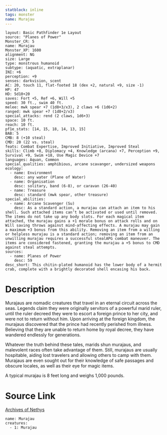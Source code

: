 ```yaml
---
statblock: inline
tags: monster
name: Murajau
---
```

```statblock
layout: Basic Pathfinder 1e Layout
source: "Planes of Power"
Monster_CR: 5
name: Murajau
Monster_XP: 1600
alignment: NG
size: Large
type: monstrous humanoid
subtype: (aquatic, extraplanar)
INI: +6
perception: +9
senses: darkvision, scent
AC: 20, touch 11, flat-footed 18 (dex +2, natural +9, size -1)
HP: 47
HD: 5d10+20
saves: Fort +5, Ref +6, Will +5
speed: 30 ft., swim 40 ft.
melee: mwk spear +7 (1d8+3/x3), 2 claws +6 (1d6+2)
ranged: mwk spear +7 (1d8+2/x3)
special_attacks: rend (2 claws, 1d6+3)
space: 10 ft.
reach: 10 ft.
pf1e_stats: [14, 15, 18, 14, 13, 15]
BAB: 5
CMB: 8 (+10 steal)
CMD: 20 (22 vs. steal)
feats: Combat Expertise, Improved Initiative, Improved Steal
skills: Climb +8, Diplomacy +4, Knowledge (arcana) +7, Perception +9, Survival +9, Swim +18, Use Magic Device +7
languages: Aquan, Common
special_qualities: amphibious, arcane scavanger, undersized weapons
ecology:
  - name: Environment
    desc: any water (Plane of Water)
  - name: Organisation
    desc: solitary, band (6-8), or caravan (26-40)
  - name: Treasure
    desc: standard (mwk spear, other treasure)
special_abilities:
  - name: Arcane Scavenger (Su)
    desc: As a standard action, a murajau can attach an item to his shell. Such attached items can’t be activated or used until removed. The items do not take up any body slots. For each magical item attached, the murajau gains a +1 morale bonus on attack rolls and on Will saving throws against mind-affecting effects. A murajau may gain a maximum +3 bonus from this ability. Removing an item from a willing or helpless murajau is a standard action; removing an item from an unwilling murajau requires a successful stealAPG combat maneuver. The items are considered fastened, granting the murajau a +5 bonus to CMD against steal attempts.
sources:
  - name: Planes of Power
    desc: 59
desc_short: This chitin-plated humanoid has the lower body of a hermit crab, complete with a brightly decorated shell encasing his back.
```
# Description
Murajaus are nomadic creatures that travel in an eternal circuit across the seas. Legends claim they were originally servitors of a powerful marid ruler, until the ruler decreed they were to escort a foreign prince to her city, and were not to return without him. Upon arriving at the foreign kingdom, the murajaus discovered that the prince had recently perished from illness. Believing that they are unable to return home by royal decree, they have wandered endlessly for generations.

 Whatever the truth behind these tales, marids shun murajaus, and malevolent races often take advantage of them. Still, murajaus are usually hospitable, aiding lost travelers and allowing others to camp with them. Murajaus are even sought out for their knowledge of safe passages and obscure locales, as well as their eye for magic items.

 A typical murajau is 8 feet long and weighs 1,000 pounds.
# Source Link
[Archives of Nethys](https://aonprd.com/MonsterDisplay.aspx?ItemName=Murajau)
```encounter-table
name: Murajau
creatures:
  - 1: Murajau
```
